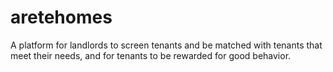 # aretehomes

A platform for landlords to screen tenants and be matched with tenants that meet their needs, and for tenants to be rewarded for good behavior.
